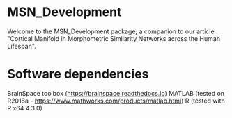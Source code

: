 # MSN_Development
Welcome to the MSN_Development package; a companion to our article "Cortical Manifold in Morphometric Similarity Networks across the Human Lifespan".

# Software dependencies
BrainSpace toolbox (https://brainspace.readthedocs.io) MATLAB (tested on R2018a - https://www.mathworks.com/products/matlab.html) R (tested with R x64 4.3.0)
